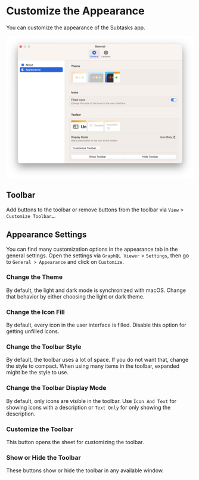 # Customize the Appearance

You can customize the appearance of the Subtasks app.

![Appearance Settings][image-1]

## Toolbar

Add buttons to the toolbar or remove buttons from the toolbar via `View` \> `Customize Toolbar…`.

## Appearance Settings

You can find many customization options in the appearance tab in the general settings. Open the settings via `GraphQL Viewer` \> `Settings`, then go to `General > Appearance` and click on `Customize`. 

### Change the Theme

By default, the light and dark mode is synchronized with macOS. Change that behavior by either choosing the light or dark theme.

### Change the Icon Fill

By default, every icon in the user interface is filled. Disable this option for getting unfilled icons.

### Change the Toolbar Style

By default, the toolbar uses a lot of space. If you do not want that, change the style to compact. When using many items in the toolbar, expanded might be the style to use.


### Change the Toolbar Display Mode

By default, only icons are visible in the toolbar. Use `Icon And Text` for showing icons with a description or `Text Only` for only showing the description.

### Customize the Toolbar

This button opens the sheet for customizing the toolbar.

### Show or Hide the Toolbar

These buttons show or hide the toolbar in any available window.

[image-1]:	../../Icons/Appearance.png